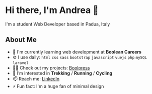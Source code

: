 # Hi there, I'm Andrea 👋

I'm a student Web Developer based in Padua, Italy


## About Me

- 🏢 I'm currently learning web development at **Boolean Careers**
- ⚙️ I use daily: `html` `css` `sass` `bootstrap` `javascript` `vuejs` `php` `mySQL` `laravel`
- 👨‍💻 Check out my projects: [Boolpress](https://andrea-salvalaggio.github.io/laravel-boolpress/)
- 👀 I’m interested in **Trekking** / **Running** / **Cycling**
- 📫 Reach me: [LinkedIn](https://linkedin.com/in/andrea-salvalaggio)
- ⚡️ Fun fact: I'm a huge fan of minimal design
